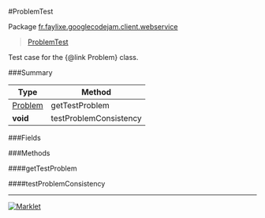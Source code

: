 #ProblemTest

Package [fr.faylixe.googlecodejam.client.webservice](https://github.com/Faylixe/googlecodejam-client/blob/master/fr/faylixe/googlecodejam/client/webservice)<br>
 > [ProblemTest](https://github.com/Faylixe/googlecodejam-client/blob/master/javadoc/fr/faylixe/googlecodejam/client/webservice/ProblemTest.md)

Test case for the {@link Problem} class.

###Summary


| Type | Method |
| --- | --- |
| [Problem](https://github.com/Faylixe/googlecodejam-client/blob/master/javadoc/fr/faylixe/googlecodejam/client/webservice/Problem.md) | getTestProblem |
| **void** | testProblemConsistency |

###Fields


###Methods

####getTestProblem


####testProblemConsistency


---
[![Marklet](https://img.shields.io/badge/Generated%20by-Marklet-green.svg)](https://github.com/Faylixe/marklet)